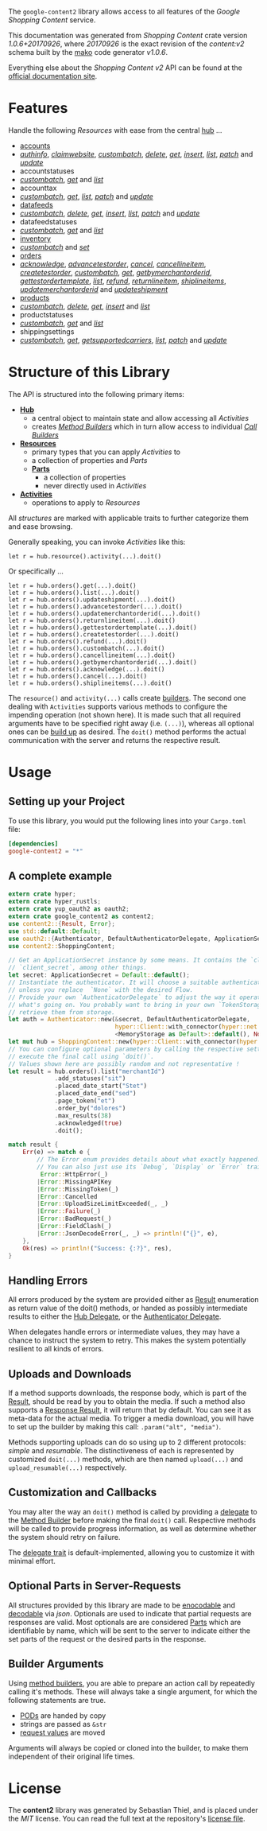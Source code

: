<!---
DO NOT EDIT !
This file was generated automatically from 'src/mako/api/README.md.mako'
DO NOT EDIT !
-->
The `google-content2` library allows access to all features of the *Google Shopping Content* service.

This documentation was generated from *Shopping Content* crate version *1.0.6+20170926*, where *20170926* is the exact revision of the *content:v2* schema built by the [mako](http://www.makotemplates.org/) code generator *v1.0.6*.

Everything else about the *Shopping Content* *v2* API can be found at the
[official documentation site](https://developers.google.com/shopping-content).
# Features

Handle the following *Resources* with ease from the central [hub](https://docs.rs/google-content2/1.0.6+20170926/google_content2/struct.ShoppingContent.html) ... 

* [accounts](https://docs.rs/google-content2/1.0.6+20170926/google_content2/struct.Account.html)
 * [*authinfo*](https://docs.rs/google-content2/1.0.6+20170926/google_content2/struct.AccountAuthinfoCall.html), [*claimwebsite*](https://docs.rs/google-content2/1.0.6+20170926/google_content2/struct.AccountClaimwebsiteCall.html), [*custombatch*](https://docs.rs/google-content2/1.0.6+20170926/google_content2/struct.AccountCustombatchCall.html), [*delete*](https://docs.rs/google-content2/1.0.6+20170926/google_content2/struct.AccountDeleteCall.html), [*get*](https://docs.rs/google-content2/1.0.6+20170926/google_content2/struct.AccountGetCall.html), [*insert*](https://docs.rs/google-content2/1.0.6+20170926/google_content2/struct.AccountInsertCall.html), [*list*](https://docs.rs/google-content2/1.0.6+20170926/google_content2/struct.AccountListCall.html), [*patch*](https://docs.rs/google-content2/1.0.6+20170926/google_content2/struct.AccountPatchCall.html) and [*update*](https://docs.rs/google-content2/1.0.6+20170926/google_content2/struct.AccountUpdateCall.html)
* accountstatuses
 * [*custombatch*](https://docs.rs/google-content2/1.0.6+20170926/google_content2/struct.AccountstatuseCustombatchCall.html), [*get*](https://docs.rs/google-content2/1.0.6+20170926/google_content2/struct.AccountstatuseGetCall.html) and [*list*](https://docs.rs/google-content2/1.0.6+20170926/google_content2/struct.AccountstatuseListCall.html)
* accounttax
 * [*custombatch*](https://docs.rs/google-content2/1.0.6+20170926/google_content2/struct.AccounttaxCustombatchCall.html), [*get*](https://docs.rs/google-content2/1.0.6+20170926/google_content2/struct.AccounttaxGetCall.html), [*list*](https://docs.rs/google-content2/1.0.6+20170926/google_content2/struct.AccounttaxListCall.html), [*patch*](https://docs.rs/google-content2/1.0.6+20170926/google_content2/struct.AccounttaxPatchCall.html) and [*update*](https://docs.rs/google-content2/1.0.6+20170926/google_content2/struct.AccounttaxUpdateCall.html)
* [datafeeds](https://docs.rs/google-content2/1.0.6+20170926/google_content2/struct.Datafeed.html)
 * [*custombatch*](https://docs.rs/google-content2/1.0.6+20170926/google_content2/struct.DatafeedCustombatchCall.html), [*delete*](https://docs.rs/google-content2/1.0.6+20170926/google_content2/struct.DatafeedDeleteCall.html), [*get*](https://docs.rs/google-content2/1.0.6+20170926/google_content2/struct.DatafeedGetCall.html), [*insert*](https://docs.rs/google-content2/1.0.6+20170926/google_content2/struct.DatafeedInsertCall.html), [*list*](https://docs.rs/google-content2/1.0.6+20170926/google_content2/struct.DatafeedListCall.html), [*patch*](https://docs.rs/google-content2/1.0.6+20170926/google_content2/struct.DatafeedPatchCall.html) and [*update*](https://docs.rs/google-content2/1.0.6+20170926/google_content2/struct.DatafeedUpdateCall.html)
* datafeedstatuses
 * [*custombatch*](https://docs.rs/google-content2/1.0.6+20170926/google_content2/struct.DatafeedstatuseCustombatchCall.html), [*get*](https://docs.rs/google-content2/1.0.6+20170926/google_content2/struct.DatafeedstatuseGetCall.html) and [*list*](https://docs.rs/google-content2/1.0.6+20170926/google_content2/struct.DatafeedstatuseListCall.html)
* [inventory](https://docs.rs/google-content2/1.0.6+20170926/google_content2/struct.Inventory.html)
 * [*custombatch*](https://docs.rs/google-content2/1.0.6+20170926/google_content2/struct.InventoryCustombatchCall.html) and [*set*](https://docs.rs/google-content2/1.0.6+20170926/google_content2/struct.InventorySetCall.html)
* [orders](https://docs.rs/google-content2/1.0.6+20170926/google_content2/struct.Order.html)
 * [*acknowledge*](https://docs.rs/google-content2/1.0.6+20170926/google_content2/struct.OrderAcknowledgeCall.html), [*advancetestorder*](https://docs.rs/google-content2/1.0.6+20170926/google_content2/struct.OrderAdvancetestorderCall.html), [*cancel*](https://docs.rs/google-content2/1.0.6+20170926/google_content2/struct.OrderCancelCall.html), [*cancellineitem*](https://docs.rs/google-content2/1.0.6+20170926/google_content2/struct.OrderCancellineitemCall.html), [*createtestorder*](https://docs.rs/google-content2/1.0.6+20170926/google_content2/struct.OrderCreatetestorderCall.html), [*custombatch*](https://docs.rs/google-content2/1.0.6+20170926/google_content2/struct.OrderCustombatchCall.html), [*get*](https://docs.rs/google-content2/1.0.6+20170926/google_content2/struct.OrderGetCall.html), [*getbymerchantorderid*](https://docs.rs/google-content2/1.0.6+20170926/google_content2/struct.OrderGetbymerchantorderidCall.html), [*gettestordertemplate*](https://docs.rs/google-content2/1.0.6+20170926/google_content2/struct.OrderGettestordertemplateCall.html), [*list*](https://docs.rs/google-content2/1.0.6+20170926/google_content2/struct.OrderListCall.html), [*refund*](https://docs.rs/google-content2/1.0.6+20170926/google_content2/struct.OrderRefundCall.html), [*returnlineitem*](https://docs.rs/google-content2/1.0.6+20170926/google_content2/struct.OrderReturnlineitemCall.html), [*shiplineitems*](https://docs.rs/google-content2/1.0.6+20170926/google_content2/struct.OrderShiplineitemCall.html), [*updatemerchantorderid*](https://docs.rs/google-content2/1.0.6+20170926/google_content2/struct.OrderUpdatemerchantorderidCall.html) and [*updateshipment*](https://docs.rs/google-content2/1.0.6+20170926/google_content2/struct.OrderUpdateshipmentCall.html)
* [products](https://docs.rs/google-content2/1.0.6+20170926/google_content2/struct.Product.html)
 * [*custombatch*](https://docs.rs/google-content2/1.0.6+20170926/google_content2/struct.ProductCustombatchCall.html), [*delete*](https://docs.rs/google-content2/1.0.6+20170926/google_content2/struct.ProductDeleteCall.html), [*get*](https://docs.rs/google-content2/1.0.6+20170926/google_content2/struct.ProductGetCall.html), [*insert*](https://docs.rs/google-content2/1.0.6+20170926/google_content2/struct.ProductInsertCall.html) and [*list*](https://docs.rs/google-content2/1.0.6+20170926/google_content2/struct.ProductListCall.html)
* productstatuses
 * [*custombatch*](https://docs.rs/google-content2/1.0.6+20170926/google_content2/struct.ProductstatuseCustombatchCall.html), [*get*](https://docs.rs/google-content2/1.0.6+20170926/google_content2/struct.ProductstatuseGetCall.html) and [*list*](https://docs.rs/google-content2/1.0.6+20170926/google_content2/struct.ProductstatuseListCall.html)
* shippingsettings
 * [*custombatch*](https://docs.rs/google-content2/1.0.6+20170926/google_content2/struct.ShippingsettingCustombatchCall.html), [*get*](https://docs.rs/google-content2/1.0.6+20170926/google_content2/struct.ShippingsettingGetCall.html), [*getsupportedcarriers*](https://docs.rs/google-content2/1.0.6+20170926/google_content2/struct.ShippingsettingGetsupportedcarrierCall.html), [*list*](https://docs.rs/google-content2/1.0.6+20170926/google_content2/struct.ShippingsettingListCall.html), [*patch*](https://docs.rs/google-content2/1.0.6+20170926/google_content2/struct.ShippingsettingPatchCall.html) and [*update*](https://docs.rs/google-content2/1.0.6+20170926/google_content2/struct.ShippingsettingUpdateCall.html)




# Structure of this Library

The API is structured into the following primary items:

* **[Hub](https://docs.rs/google-content2/1.0.6+20170926/google_content2/struct.ShoppingContent.html)**
    * a central object to maintain state and allow accessing all *Activities*
    * creates [*Method Builders*](https://docs.rs/google-content2/1.0.6+20170926/google_content2/trait.MethodsBuilder.html) which in turn
      allow access to individual [*Call Builders*](https://docs.rs/google-content2/1.0.6+20170926/google_content2/trait.CallBuilder.html)
* **[Resources](https://docs.rs/google-content2/1.0.6+20170926/google_content2/trait.Resource.html)**
    * primary types that you can apply *Activities* to
    * a collection of properties and *Parts*
    * **[Parts](https://docs.rs/google-content2/1.0.6+20170926/google_content2/trait.Part.html)**
        * a collection of properties
        * never directly used in *Activities*
* **[Activities](https://docs.rs/google-content2/1.0.6+20170926/google_content2/trait.CallBuilder.html)**
    * operations to apply to *Resources*

All *structures* are marked with applicable traits to further categorize them and ease browsing.

Generally speaking, you can invoke *Activities* like this:

```Rust,ignore
let r = hub.resource().activity(...).doit()
```

Or specifically ...

```ignore
let r = hub.orders().get(...).doit()
let r = hub.orders().list(...).doit()
let r = hub.orders().updateshipment(...).doit()
let r = hub.orders().advancetestorder(...).doit()
let r = hub.orders().updatemerchantorderid(...).doit()
let r = hub.orders().returnlineitem(...).doit()
let r = hub.orders().gettestordertemplate(...).doit()
let r = hub.orders().createtestorder(...).doit()
let r = hub.orders().refund(...).doit()
let r = hub.orders().custombatch(...).doit()
let r = hub.orders().cancellineitem(...).doit()
let r = hub.orders().getbymerchantorderid(...).doit()
let r = hub.orders().acknowledge(...).doit()
let r = hub.orders().cancel(...).doit()
let r = hub.orders().shiplineitems(...).doit()
```

The `resource()` and `activity(...)` calls create [builders][builder-pattern]. The second one dealing with `Activities` 
supports various methods to configure the impending operation (not shown here). It is made such that all required arguments have to be 
specified right away (i.e. `(...)`), whereas all optional ones can be [build up][builder-pattern] as desired.
The `doit()` method performs the actual communication with the server and returns the respective result.

# Usage

## Setting up your Project

To use this library, you would put the following lines into your `Cargo.toml` file:

```toml
[dependencies]
google-content2 = "*"
```

## A complete example

```Rust
extern crate hyper;
extern crate hyper_rustls;
extern crate yup_oauth2 as oauth2;
extern crate google_content2 as content2;
use content2::{Result, Error};
use std::default::Default;
use oauth2::{Authenticator, DefaultAuthenticatorDelegate, ApplicationSecret, MemoryStorage};
use content2::ShoppingContent;

// Get an ApplicationSecret instance by some means. It contains the `client_id` and 
// `client_secret`, among other things.
let secret: ApplicationSecret = Default::default();
// Instantiate the authenticator. It will choose a suitable authentication flow for you, 
// unless you replace  `None` with the desired Flow.
// Provide your own `AuthenticatorDelegate` to adjust the way it operates and get feedback about 
// what's going on. You probably want to bring in your own `TokenStorage` to persist tokens and
// retrieve them from storage.
let auth = Authenticator::new(&secret, DefaultAuthenticatorDelegate,
                              hyper::Client::with_connector(hyper::net::HttpsConnector::new(hyper_rustls::TlsClient::new())),
                              <MemoryStorage as Default>::default(), None);
let mut hub = ShoppingContent::new(hyper::Client::with_connector(hyper::net::HttpsConnector::new(hyper_rustls::TlsClient::new())), auth);
// You can configure optional parameters by calling the respective setters at will, and
// execute the final call using `doit()`.
// Values shown here are possibly random and not representative !
let result = hub.orders().list("merchantId")
             .add_statuses("sit")
             .placed_date_start("Stet")
             .placed_date_end("sed")
             .page_token("et")
             .order_by("dolores")
             .max_results(38)
             .acknowledged(true)
             .doit();

match result {
    Err(e) => match e {
        // The Error enum provides details about what exactly happened.
        // You can also just use its `Debug`, `Display` or `Error` traits
         Error::HttpError(_)
        |Error::MissingAPIKey
        |Error::MissingToken(_)
        |Error::Cancelled
        |Error::UploadSizeLimitExceeded(_, _)
        |Error::Failure(_)
        |Error::BadRequest(_)
        |Error::FieldClash(_)
        |Error::JsonDecodeError(_, _) => println!("{}", e),
    },
    Ok(res) => println!("Success: {:?}", res),
}

```
## Handling Errors

All errors produced by the system are provided either as [Result](https://docs.rs/google-content2/1.0.6+20170926/google_content2/enum.Result.html) enumeration as return value of 
the doit() methods, or handed as possibly intermediate results to either the 
[Hub Delegate](https://docs.rs/google-content2/1.0.6+20170926/google_content2/trait.Delegate.html), or the [Authenticator Delegate](https://docs.rs/yup-oauth2/*/yup_oauth2/trait.AuthenticatorDelegate.html).

When delegates handle errors or intermediate values, they may have a chance to instruct the system to retry. This 
makes the system potentially resilient to all kinds of errors.

## Uploads and Downloads
If a method supports downloads, the response body, which is part of the [Result](https://docs.rs/google-content2/1.0.6+20170926/google_content2/enum.Result.html), should be
read by you to obtain the media.
If such a method also supports a [Response Result](https://docs.rs/google-content2/1.0.6+20170926/google_content2/trait.ResponseResult.html), it will return that by default.
You can see it as meta-data for the actual media. To trigger a media download, you will have to set up the builder by making
this call: `.param("alt", "media")`.

Methods supporting uploads can do so using up to 2 different protocols: 
*simple* and *resumable*. The distinctiveness of each is represented by customized 
`doit(...)` methods, which are then named `upload(...)` and `upload_resumable(...)` respectively.

## Customization and Callbacks

You may alter the way an `doit()` method is called by providing a [delegate](https://docs.rs/google-content2/1.0.6+20170926/google_content2/trait.Delegate.html) to the 
[Method Builder](https://docs.rs/google-content2/1.0.6+20170926/google_content2/trait.CallBuilder.html) before making the final `doit()` call. 
Respective methods will be called to provide progress information, as well as determine whether the system should 
retry on failure.

The [delegate trait](https://docs.rs/google-content2/1.0.6+20170926/google_content2/trait.Delegate.html) is default-implemented, allowing you to customize it with minimal effort.

## Optional Parts in Server-Requests

All structures provided by this library are made to be [enocodable](https://docs.rs/google-content2/1.0.6+20170926/google_content2/trait.RequestValue.html) and 
[decodable](https://docs.rs/google-content2/1.0.6+20170926/google_content2/trait.ResponseResult.html) via *json*. Optionals are used to indicate that partial requests are responses 
are valid.
Most optionals are are considered [Parts](https://docs.rs/google-content2/1.0.6+20170926/google_content2/trait.Part.html) which are identifiable by name, which will be sent to 
the server to indicate either the set parts of the request or the desired parts in the response.

## Builder Arguments

Using [method builders](https://docs.rs/google-content2/1.0.6+20170926/google_content2/trait.CallBuilder.html), you are able to prepare an action call by repeatedly calling it's methods.
These will always take a single argument, for which the following statements are true.

* [PODs][wiki-pod] are handed by copy
* strings are passed as `&str`
* [request values](https://docs.rs/google-content2/1.0.6+20170926/google_content2/trait.RequestValue.html) are moved

Arguments will always be copied or cloned into the builder, to make them independent of their original life times.

[wiki-pod]: http://en.wikipedia.org/wiki/Plain_old_data_structure
[builder-pattern]: http://en.wikipedia.org/wiki/Builder_pattern
[google-go-api]: https://github.com/google/google-api-go-client

# License
The **content2** library was generated by Sebastian Thiel, and is placed 
under the *MIT* license.
You can read the full text at the repository's [license file][repo-license].

[repo-license]: https://github.com/Byron/google-apis-rsblob/master/LICENSE.md
